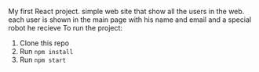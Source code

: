 My first React project.
simple web site that show all the users in the web.
each user is shown in the main page with his name and email and a special robot he recieve
To run the project:

1. Clone this repo
2. Run `npm install`
3. Run `npm start`